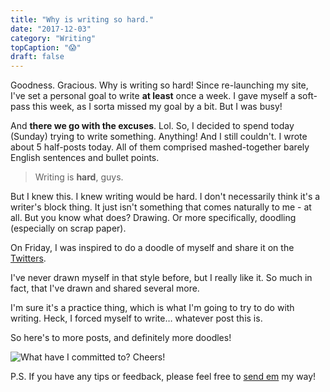 ```yaml
---
title: "Why is writing so hard."
date: "2017-12-03"
category: "Writing"
topCaption: "😱"
draft: false
---
```


Goodness. Gracious. Why is writing so hard! Since re-launching my site, I've set a personal goal to write **at least** once a week. I gave myself a soft-pass this week, as I sorta missed my goal by a bit. But I was busy!

<!-- more -->

And **there we go with the excuses**. Lol. So, I decided to spend today (Sunday) trying to write something. Anything! And I still couldn't. I wrote about 5 half-posts today. All of them comprised mashed-together barely English sentences and bullet points.

> Writing is **hard**, guys.

But I knew this. I knew writing would be hard. I don't necessarily think it's a writer's block thing. It just isn't something that comes naturally to me - at all. But you know what does? Drawing. Or more specifically, doodling (especially on scrap paper).

On Friday, I was inspired to do a doodle of myself and share it on the [Twitters](https://twitter.com/itsJonQ).

I've never drawn myself in that style before, but I really like it. So much in fact, that I've drawn and shared several more.

I'm sure it's a practice thing, which is what I'm going to try to do with writing. Heck, I forced myself to write… whatever post this is.

So here's to more posts, and definitely more doodles!

![What have I committed to? Cheers!](/assets/posts/me_irl/committed.jpg)

P.S. If you have any tips or feedback, please feel free to [send em](/contact) my way!
